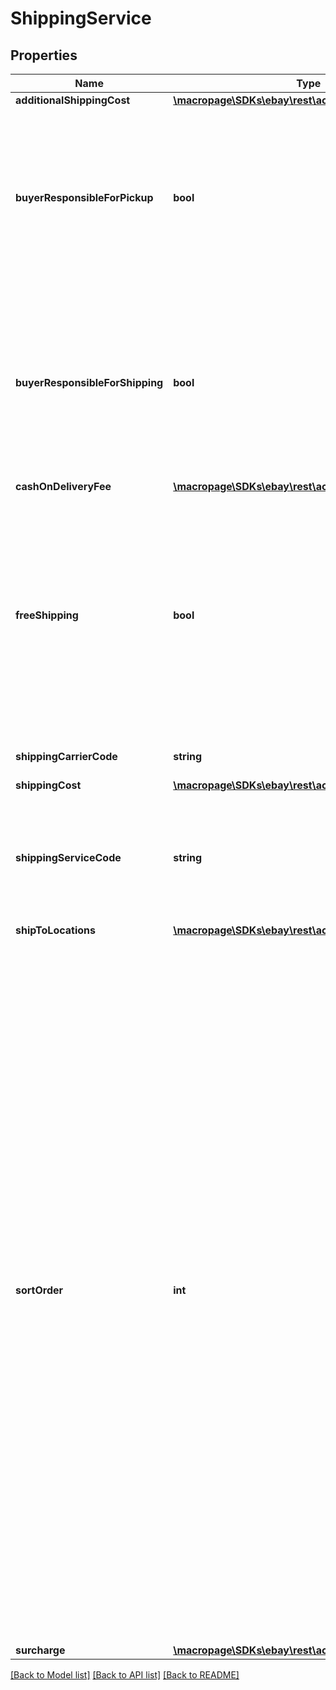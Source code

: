 # ShippingService

## Properties
Name | Type | Description | Notes
------------ | ------------- | ------------- | -------------
**additionalShippingCost** | [**\macropage\SDKs\ebay\rest\account\Model\Amount**](Amount.md) |  | [optional] 
**buyerResponsibleForPickup** | **bool** | This field is only applicable to vehicle categories on eBay Motors (US and Canada). If set to true, the buyer is responsible for picking up the vehicle. Otherwise, the seller should specify the vehicle pickup arrangements in the item description. The seller cannot modify this flag if the vehicle has bids or if the listing ends within 12 hours. Default: false | [optional] 
**buyerResponsibleForShipping** | **bool** | This field is applicable for only items listed in vehicle categories on eBay Motors (US and Canada). If set to true, the buyer is responsible for the shipment of the vehicle. Otherwise, the seller should specify the vehicle shipping arrangements in the item description. The seller cannot modify this flag if the vehicle has bids or if the listing ends within 12 hours. Default: false | [optional] 
**cashOnDeliveryFee** | [**\macropage\SDKs\ebay\rest\account\Model\Amount**](Amount.md) |  | [optional] 
**freeShipping** | **bool** | If set to true, the seller offers free shipping to the buyer. This field can only be included and set to &#39;true&#39; for the first domestic shipping service option specified in the shippingServices container (it is ignored if set for subsequent shipping services). The first specified shipping service option has a sortOrder value of 1 or (if the sortOrderId field is not used) it is the shipping service option that&#39;s specified first in the shippingServices container. | [optional] 
**shippingCarrierCode** | **string** | The shipping carrier, such as &#39;USPS&#39;, &#39;FedEx&#39;, &#39;UPS&#39;, and so on. | [optional] 
**shippingCost** | [**\macropage\SDKs\ebay\rest\account\Model\Amount**](Amount.md) |  | [optional] 
**shippingServiceCode** | **string** | The shipping service that the shipping carrier uses to ship an item. For example, an overnight, two-day delivery, or other type of service. For details on configuring shipping services, see Setting the shipping carrier and shipping service values. | [optional] 
**shipToLocations** | [**\macropage\SDKs\ebay\rest\account\Model\RegionSet**](RegionSet.md) |  | [optional] 
**sortOrder** | **int** | This integer value controls the order that this shipping service option appears in the View Item and Checkout pages, as related to the other specified shipping service options. Sellers can specify up to four domestic shipping services (in four separate shippingService containers), so valid values are 1, 2, 3, and 4. A shipping service option with a sortOrder value of &#39;1&#39; appears at the top of View Item and Checkout pages. Conversely, a shipping service option with a sortOrder value of &#39;4&#39; appears at the bottom of the list. Sellers can specify up to five international shipping services (in five separate shippingService containers, so valid values for international shipping services are 1, 2, 3, 4, and 5. Similarly to domestic shipping service options, the sortOrder value of a international shipping service option controls the placement of that shipping service option in the View Item and Checkout pages. Set up different domestic and international services by configuring two shippingOptions containers, where you set shippingOptions.optionType to either DOMESTIC or INTERNATIONAL to indicate the area supported by the listed shipping services. If the sortOrder field is not supplied, the order of domestic and international shipping service options is determined by the order in which they are listed in the API call. Min: 1. Max: 4 (for domestic shipping service) or 5 (for international shipping service). | [optional] 
**surcharge** | [**\macropage\SDKs\ebay\rest\account\Model\Amount**](Amount.md) |  | [optional] 

[[Back to Model list]](../README.md#documentation-for-models) [[Back to API list]](../README.md#documentation-for-api-endpoints) [[Back to README]](../README.md)


